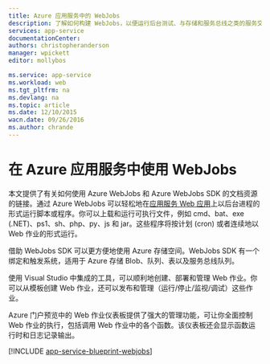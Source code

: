 ```yaml
---
title: Azure 应用服务中的 WebJobs
description: 了解如何构建 WebJobs，以便运行后台测试、与存储和服务总线之类的服务交互，以及创建计划的任务。
services: app-service
documentationCenter: 
authors: christopheranderson
manager: wpickett
editor: mollybos

ms.service: app-service
ms.workload: web
ms.tgt_pltfrm: na
ms.devlang: na
ms.topic: article
ms.date: 12/10/2015
wacn.date: 09/26/2016
ms.author: chrande
---
```


# 在 Azure 应用服务中使用 WebJobs

本文提供了有关如何使用 Azure WebJobs 和 Azure WebJobs SDK 的文档资源的链接。通过 Azure WebJobs 可以轻松地在[应用服务 Web 应用](../app-service-web/app-service-changes-existing-services.md)上以后台进程的形式运行脚本或程序。你可以上载和运行可执行文件，例如 cmd、bat、exe (.NET)、ps1、sh、php、py、js 和 jar。这些程序将按计划 (cron) 或者连续地以 Web 作业的形式运行。

借助 WebJobs SDK 可以更方便地使用 Azure 存储空间。WebJobs SDK 有一个绑定和触发系统，适用于 Azure 存储 Blob、队列、表以及服务总线队列。

使用 Visual Studio 中集成的工具，可以顺利地创建、部署和管理 Web 作业。你可以从模板创建 Web 作业，还可以发布和管理（运行/停止/监视/调试）这些作业。

Azure 门户预览中的 Web 作业仪表板提供了强大的管理功能，可让你全面控制 Web 作业的执行，包括调用 Web 作业中的各个函数。该仪表板还会显示函数运行时和日志记录输出。

[!INCLUDE [app-service-blueprint-webjobs](../../includes/app-service-blueprint-webjobs.md)]

<!---HONumber=Mooncake_0919_2016-->